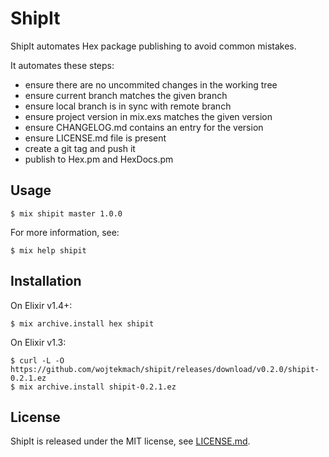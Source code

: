 # ShipIt

ShipIt automates Hex package publishing to avoid common mistakes.

It automates these steps:

* ensure there are no uncommited changes in the working tree
* ensure current branch matches the given branch
* ensure local branch is in sync with remote branch
* ensure project version in mix.exs matches the given version
* ensure CHANGELOG.md contains an entry for the version
* ensure LICENSE.md file is present
* create a git tag and push it
* publish to Hex.pm and HexDocs.pm

## Usage

    $ mix shipit master 1.0.0

For more information, see:

    $ mix help shipit

## Installation

On Elixir v1.4+:

    $ mix archive.install hex shipit

On Elixir v1.3:

    $ curl -L -O https://github.com/wojtekmach/shipit/releases/download/v0.2.0/shipit-0.2.1.ez
    $ mix archive.install shipit-0.2.1.ez

## License

ShipIt is released under the MIT license, see [LICENSE.md](LICENSE.md).
